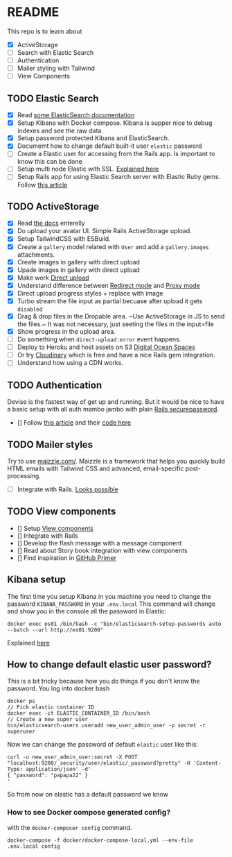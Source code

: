 # README
This repo is to learn about
- [x] ActiveStorage
- [ ] Search with Elastic Search
- [ ] Authentication
- [ ] Mailer styling with Tailwind
- [ ] View Components

## TODO Elastic Search
- [x] Read [some ElasticSearch documentation](https://www.elastic.co/guide/index.html)
- [x] Setup Kibana with Docker compose. Kibana is supper nice to debug indexes and see the raw data.
- [x] Setup password protected Kibana and ElasticSearch.
- [x] Documemt how to change default built-it user `elastic` password
- [ ] Create a Elastic user for accessing from the Rails app. Is important to know this can be done
- [ ] Setup multi node Elastic with SSL. [Explained here](https://www.elastic.co/guide/en/elasticsearch/reference/current/configuring-tls-docker.html)
- [ ] Setup Rails app for using Elastic Search server with Elastic Ruby gems. Follow [this article](https://medium.com/wolox/from-zero-to-hero-multimodel-autocompletion-search-with-elasticsearch-rails-3beff17fa8c6)

## TODO ActiveStorage
- [x] Read [the docs](https://edgeguides.rubyonrails.org/active_storage_overview.html) enterelly
- [x] Do upload your avatar UI. Simple Rails ActiveStorage upload.
- [x] Setup TailwindCSS with ESBuild.
- [x] Create a `gallery` model related with `User` and add a `gallery.images` attachments.
- [x] Create images in gallery with direct upload
- [x] Upade images in gallery with direct upload
- [x] Make work [Direct upload](https://edgeguides.rubyonrails.org/active_storage_overview.html#direct-uploads)
- [x] Understand difference between [Redirect mode](https://edgeguides.rubyonrails.org/active_storage_overview.html#redirect-mode) and [Proxy mode](https://edgeguides.rubyonrails.org/active_storage_overview.html#proxy-mode)
- [x] Direct upload progress styles + replace with image
- [x] Turbo stream the file input as partial becuase after upload it gets `disabled`
- [x] Drag & drop files in the Dropable area. ~Use ActiveStorage in JS to send the files.~ It was not necessary, just seeting the files in the input=file
- [x] Show progress in the upload area.
- [ ] Do something when `direct-upload:error` event happens.
- [ ] Deploy to Heroku and host assets on S3 [Digital Ocean Spaces](https://docs.digitalocean.com/products/spaces/)
- [ ] Or try [Cloudinary](https://cloudinary.com/pricing) which is free and have a nice Rails gem integration.
- [ ] Understand how using a CDN works.

## TODO Authentication
Devise is the fastest way of get up and running. But it would be nice to have a basic setup
with all auth mambo jambo with plain [Rails securepassword](https://guides.rubyonrails.org/active_model_basics.html#securepassword).
- [] Follow [this article](https://www.section.io/engineering-education/how-to-setup-user-authentication-from-scratch-with-rails-6/)
     and their [code here](https://github.com/Njunu-sk/Rails-Authentication)

## TODO Mailer styles
Try to use [maizzle.com/](https://maizzle.com/). Maizzle is a framework that helps you quickly build HTML emails with
Tailwind CSS and advanced, email-specific post-processing.
- [ ] Integrate with Rails. [Looks possible](https://github.com/maizzle/framework/issues/346)

## TODO View components
- [] Setup [View components](https://github.com/github/view_component)
- [] Integrate with Rails
- [] Develop the flash message with a message component
- [] Read about Story book integration with view components
- [] Find inspiration in [GitHub Primer](https://github.com/primer/view_components)


## Kibana setup
The first time you setup Kibana in you machine you need to change the password `KIBANA_PASSWORD` in your `.env.local`
This command will change and show you in the console all the password in Elastic:
```
docker exec es01 /bin/bash -c "bin/elasticsearch-setup-passwords auto --batch --url http://es01:9200"
```
Explained [here](https://www.elastic.co/guide/en/elastic-stack-get-started/current/get-started-docker.html)


## How to change default elastic user password?
This is a bit tricky because how you do things if you don't know the password.
You log into docker bash
```
docker ps
// Pick elastic container ID
docker exec -it ELASTIC_CONTAINER_ID /bin/bash
// Create a new super user
bin/elasticsearch-users useradd new_user_admin_user -p secret -r superuser
```
Now we can change the password of default `elastic` user like this:
```
curl -u new_user_admin_user:secret -X POST "localhost:9200/_security/user/elastic/_password?pretty" -H 'Content-Type: application/json' -d'
{ "password": "papapa22" }
'
```
So from now on elastic has a default password we know

### How to see Docker compose generated config?
with the `docker-composer config` command.
```
docker-compose -f docker/docker-compose-local.yml --env-file .env.local config
```
